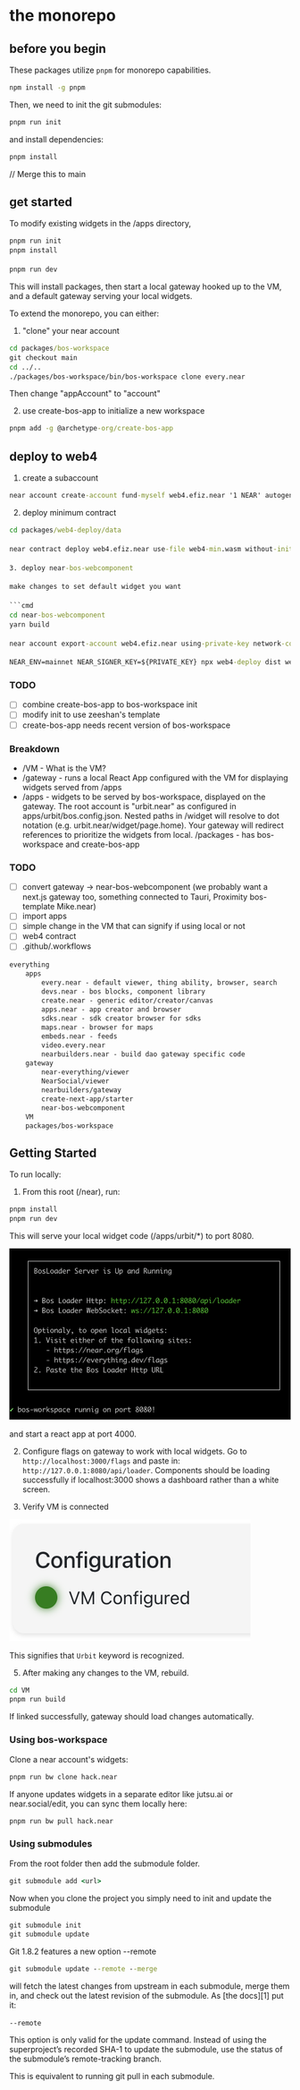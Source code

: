 # the monorepo

## before you begin

These packages utilize `pnpm` for monorepo capabilities.

```cmd
npm install -g pnpm
```

Then, we need to init the git submodules:

```cmd
pnpm run init
```

and install dependencies:

```cmd
pnpm install
```

// Merge this to main

## get started

To modify existing widgets in the /apps directory,

```cmd
pnpm run init 
pnpm install

pnpm run dev
```

This will install packages, then start a local gateway hooked up to the VM, and a default gateway serving your local widgets.

To extend the monorepo, you can either:

1. "clone" your near account

```cmd
cd packages/bos-workspace
git checkout main
cd ../..
./packages/bos-workspace/bin/bos-workspace clone every.near
```

Then change "appAccount" to "account"

2. use create-bos-app to initialize a new workspace

```cmd
pnpm add -g @archetype-org/create-bos-app
```


## deploy to web4

1. create a subaccount

```cmd
near account create-account fund-myself web4.efiz.near '1 NEAR' autogenerate-new-keypair save-to-keychain sign-as efiz.near network-config mainnet sign-with-keychain send
```

2. deploy minimum contract

```cmd
cd packages/web4-deploy/data

near contract deploy web4.efiz.near use-file web4-min.wasm without-init-call network-config mainnet sign-with-keychain send

3. deploy near-bos-webcomponent

make changes to set default widget you want

```cmd
cd near-bos-webcomponent
yarn build

near account export-account web4.efiz.near using-private-key network-config mainnet

NEAR_ENV=mainnet NEAR_SIGNER_KEY=${PRIVATE_KEY} npx web4-deploy dist web4.efiz.near --nearfs
```



### TODO
-[ ] combine create-bos-app to bos-workspace init
-[ ] modify init to use zeeshan's template
-[ ] create-bos-app needs recent version of bos-workspace

### Breakdown

- /VM - What is the VM?
- /gateway - runs a local React App configured with the VM for displaying widgets served from /apps
- /apps - widgets to be served by bos-workspace, displayed on the gateway. The root account is "urbit.near" as configured in apps/urbit/bos.config.json. Nested paths in /widget will resolve to dot notation (e.g. urbit.near/widget/page.home). Your gateway will redirect references to prioritize the widgets from local.
/packages - has bos-workspace and create-bos-app

### TODO

- [ ] convert gateway -> near-bos-webcomponent (we probably want a next.js gateway too, something connected to Tauri, Proximity bos-template Mike.near)
- [ ] import apps
- [ ] simple change in the VM that can signify if using local or not
- [ ] web4 contract
- [ ] .github/.workflows

```
everything
    apps
        every.near - default viewer, thing ability, browser, search
        devs.near - bos blocks, component library
        create.near - generic editor/creator/canvas
        apps.near - app creator and browser
        sdks.near - sdk creator browser for sdks
        maps.near - browser for maps
        embeds.near - feeds
        video.every.near
        nearbuilders.near - build dao gateway specific code
    gateway
        near-everything/viewer
        NearSocial/viewer
        nearbuilders/gateway
        create-next-app/starter
        near-bos-webcomponent 
    VM
    packages/bos-workspace
```

## Getting Started

To run locally:

1. From this root (/near), run:
```cmd
pnpm install
pnpm run dev
```

This will serve your local widget code (/apps/urbit/*) to port 8080.

![bos-workspace](./assets/bos-workspace.png)

and start a react app at port 4000.

2. Configure flags on gateway to work with local widgets. Go to `http://localhost:3000/flags` and paste in: `http://127.0.0.1:8080/api/loader`. Components should be loading successfully if localhost:3000 shows a dashboard rather than a white screen.


3. Verify VM is connected

![vm-configured](./assets/vm-configured.png)

This signifies that `Urbit` keyword is recognized.

5. After making any changes to the VM, rebuild.

```cmd
cd VM
pnpm run build
```

If linked successfully, gateway should load changes automatically.

### Using bos-workspace

Clone a near account's widgets:

```cmd
pnpm run bw clone hack.near
```

If anyone updates widgets in a separate editor like jutsu.ai or near.social/edit, you can sync them locally here:

```cmd
pnpm run bw pull hack.near
```


### Using submodules

From the root folder then add the submodule folder.

```cmd
git submodule add <url>
```

Now when you clone the project you simply need to init and update the submodule

```cmd
git submodule init
git submodule update
```

Git 1.8.2 features a new option --remote

```cmd
git submodule update --remote --merge
```

will fetch the latest changes from upstream in each submodule, merge them in, and check out the latest revision of the submodule. As [the docs][1] put it:

`--remote`

This option is only valid for the update command. Instead of using the superproject’s recorded SHA-1 to update the submodule, use the status of the submodule’s remote-tracking branch.

This is equivalent to running git pull in each submodule.

